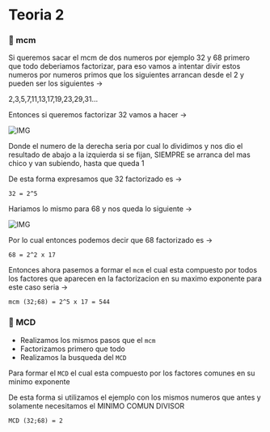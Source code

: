 # Teoria 2

### 🔢 mcm

Si queremos sacar el mcm de dos numeros por ejemplo 32 y 68 primero que todo deberiamos factorizar, para eso vamos a intentar divir estos numeros por numeros primos que los siguientes arrancan desde el 2 y pueden ser los siguientes ->

2,3,5,7,11,13,17,19,23,29,31...

Entonces si queremos factorizar 32 vamos a hacer ->

![IMG](https://i.imgur.com/uN5ObhP.png)

Donde el numero de la derecha seria por cual lo dividimos y nos dio el resultado de abajo a la izquierda si se fijan, SIEMPRE se arranca del mas chico y van subiendo, hasta que queda 1

De esta forma expresamos que 32 factorizado es ->

`32 = 2^5`

Hariamos lo mismo para 68 y nos queda lo siguiente ->

![IMG](https://i.imgur.com/P6GcpH1.png)

Por lo cual entonces podemos decir que 68 factorizado es ->

`68 = 2^2 x 17`

Entonces ahora pasemos a formar el `mcm` el cual esta compuesto por todos los factores que aparecen en la factorizacion en su maximo exponente para este caso seria ->

`mcm (32;68) = 2^5 x 17 = 544`

### 🔢 MCD

- Realizamos los mismos pasos que el `mcm`
- Factorizamos primero que todo
- Realizamos la busqueda del `MCD`

Para formar el `MCD` el cual esta compuesto por los factores comunes en su minimo exponente

De esta forma si utilizamos el ejemplo con los mismos numeros que antes y solamente necesitamos el MINIMO COMUN DIVISOR

`MCD (32;68) = 2`
